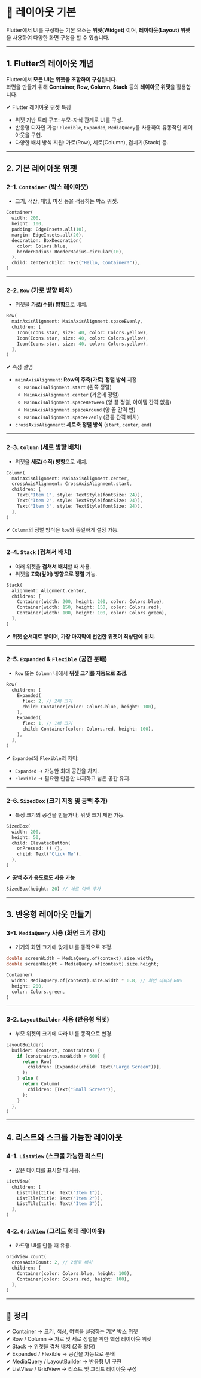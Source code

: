 # 🔲 레이아웃 기본

Flutter에서 UI를 구성하는 기본 요소는 **위젯(Widget)** 이며, **레이아웃(Layout) 위젯**을 사용하여 다양한 화면 구성을 할 수 있습니다.

---

## 1. Flutter의 레이아웃 개념

Flutter에서 **모든 UI는 위젯을 조합하여 구성**됩니다.  
화면을 만들기 위해 **Container, Row, Column, Stack** 등의 **레이아웃 위젯**을 활용합니다.

✔ Flutter 레이아웃 위젯 특징
- 위젯 기반 트리 구조: 부모-자식 관계로 UI를 구성.
- 반응형 디자인 가능: `Flexible`, `Expanded`, `MediaQuery`를 사용하여 유동적인 레이아웃을 구현.
- 다양한 배치 방식 지원: 가로(Row), 세로(Column), 겹치기(Stack) 등.

---

## 2. 기본 레이아웃 위젯

### 2-1. `Container` (박스 레이아웃)
- 크기, 색상, 패딩, 마진 등을 적용하는 박스 위젯.

```dart
Container(
  width: 200,
  height: 100,
  padding: EdgeInsets.all(10),
  margin: EdgeInsets.all(20),
  decoration: BoxDecoration(
    color: Colors.blue,
    borderRadius: BorderRadius.circular(10),
  ),
  child: Center(child: Text("Hello, Container!")),
)
```

---

### 2-2. `Row` (가로 방향 배치)
- 위젯을 **가로(수평) 방향**으로 배치.

```dart
Row(
  mainAxisAlignment: MainAxisAlignment.spaceEvenly,
  children: [
    Icon(Icons.star, size: 40, color: Colors.yellow),
    Icon(Icons.star, size: 40, color: Colors.yellow),
    Icon(Icons.star, size: 40, color: Colors.yellow),
  ],
)
```

✔ 속성 설명
- `mainAxisAlignment`: **Row의 주축(가로) 정렬 방식** 지정  
  - `MainAxisAlignment.start` (왼쪽 정렬)
  - `MainAxisAlignment.center` (가운데 정렬)
  - `MainAxisAlignment.spaceBetween` (양 끝 정렬, 아이템 간격 없음)
  - `MainAxisAlignment.spaceAround` (양 끝 간격 반)
  - `MainAxisAlignment.spaceEvenly` (균등 간격 배치)
- `crossAxisAlignment`: **세로축 정렬 방식** (`start`, `center`, `end`)

---

### 2-3. `Column` (세로 방향 배치)
- 위젯을 **세로(수직) 방향**으로 배치.

```dart
Column(
  mainAxisAlignment: MainAxisAlignment.center,
  crossAxisAlignment: CrossAxisAlignment.start,
  children: [
    Text("Item 1", style: TextStyle(fontSize: 24)),
    Text("Item 2", style: TextStyle(fontSize: 24)),
    Text("Item 3", style: TextStyle(fontSize: 24)),
  ],
)
```

✔ `Column`의 정렬 방식은 `Row`와 동일하게 설정 가능.

---

### 2-4. `Stack` (겹쳐서 배치)
- 여러 위젯을 **겹쳐서 배치**할 때 사용.
- 위젯을 **Z축(깊이) 방향으로 정렬** 가능.

```dart
Stack(
  alignment: Alignment.center,
  children: [
    Container(width: 200, height: 200, color: Colors.blue),
    Container(width: 150, height: 150, color: Colors.red),
    Container(width: 100, height: 100, color: Colors.green),
  ],
)
```

✔ **위젯 순서대로 쌓이며, 가장 마지막에 선언한 위젯이 최상단에 위치**.

---

### 2-5. `Expanded` & `Flexible` (공간 분배)
- `Row` 또는 `Column` 내에서 **위젯 크기를 자동으로 조정**.

```dart
Row(
  children: [
    Expanded(
      flex: 2, // 2배 크기
      child: Container(color: Colors.blue, height: 100),
    ),
    Expanded(
      flex: 1, // 1배 크기
      child: Container(color: Colors.red, height: 100),
    ),
  ],
)
```

✔ `Expanded`와 `Flexible`의 차이:
- `Expanded` → 가능한 최대 공간을 차지.
- `Flexible` → 필요한 만큼만 차지하고 남은 공간 유지.

---

### 2-6. `SizedBox` (크기 지정 및 공백 추가)
- 특정 크기의 공간을 만들거나, 위젯 크기 제한 가능.

```dart
SizedBox(
  width: 200,
  height: 50,
  child: ElevatedButton(
    onPressed: () {},
    child: Text("Click Me"),
  ),
)
```

✔ **공백 추가 용도로도 사용 가능**
```dart
SizedBox(height: 20) // 세로 여백 추가
```

---

## 3. 반응형 레이아웃 만들기

### 3-1. `MediaQuery` 사용 (화면 크기 감지)
- 기기의 화면 크기에 맞게 UI를 동적으로 조정.

```dart
double screenWidth = MediaQuery.of(context).size.width;
double screenHeight = MediaQuery.of(context).size.height;
```

```dart
Container(
  width: MediaQuery.of(context).size.width * 0.8, // 화면 너비의 80%
  height: 200,
  color: Colors.green,
)
```

---

### 3-2. `LayoutBuilder` 사용 (반응형 위젯)
- 부모 위젯의 크기에 따라 UI를 동적으로 변경.

```dart
LayoutBuilder(
  builder: (context, constraints) {
    if (constraints.maxWidth > 600) {
      return Row(
        children: [Expanded(child: Text("Large Screen"))],
      );
    } else {
      return Column(
        children: [Text("Small Screen")],
      );
    }
  },
)
```

---

## 4. 리스트와 스크롤 가능한 레이아웃

### 4-1. `ListView` (스크롤 가능한 리스트)
- 많은 데이터를 표시할 때 사용.

```dart
ListView(
  children: [
    ListTile(title: Text("Item 1")),
    ListTile(title: Text("Item 2")),
    ListTile(title: Text("Item 3")),
  ],
)
```

### 4-2. `GridView` (그리드 형태 레이아웃)
- 카드형 UI를 만들 때 유용.

```dart
GridView.count(
  crossAxisCount: 2, // 2열로 배치
  children: [
    Container(color: Colors.blue, height: 100),
    Container(color: Colors.red, height: 100),
  ],
)
```

---

## 🎯 정리

✔ Container → 크기, 색상, 여백을 설정하는 기본 박스 위젯  
✔ Row / Column → 가로 및 세로 정렬을 위한 핵심 레이아웃 위젯  
✔ Stack → 위젯을 겹쳐 배치 (Z축 활용)  
✔ Expanded / Flexible → 공간을 자동으로 분배  
✔ MediaQuery / LayoutBuilder → 반응형 UI 구현  
✔ ListView / GridView → 리스트 및 그리드 레이아웃 구성  
